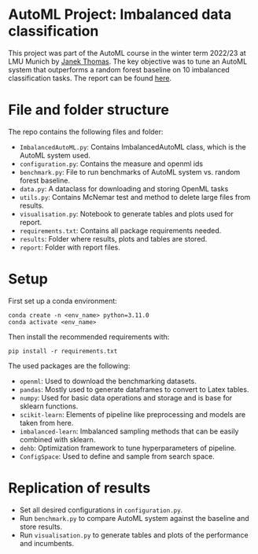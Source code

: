 # AutoML Project: Imbalanced data classification

This project was part of the AutoML course in the winter term 2022/23 at LMU Munich by [Janek Thomas](https://www.slds.stat.uni-muenchen.de/people/thomas/). The key objective was to tune an AutoML system that outperforms a random forest baseline on 10 imbalanced classification tasks. The report can be found [here](https://github.com/constantin-crailsheim/automl_imbalanced/blob/main/report/AutoML%20(Report).pdf).

# File and folder structure

The repo contains the following files and folder:
- `ImbalancedAutoML.py`: Contains ImbalancedAutoML class, which is the AutoML system used.
- `configuration.py`: Contains the measure and openml ids
- `benchmark.py`: File to run benchmarks of AutoML system vs. random forest baseline.
- `data.py`: A dataclass for downloading and storing OpenML tasks
- `utils.py`: Contains McNemar test and method to delete large files from results.
- `visualisation.py`: Notebook to generate tables and plots used for report.
- `requirements.txt`: Contains all package requirements needed.
- `results`: Folder where results, plots and tables are stored.
- `report`: Folder with report files.
 
# Setup 

First set up a conda environment:

```(bash)
conda create -n <env_name> python=3.11.0
conda activate <env_name>
```

Then install the recommended requirements with:

```(bash)
pip install -r requirements.txt
```

The used packages are the following:
- `openml`: Used to download the benchmarking datasets.
- `pandas`: Mostly used to generate dataframes to convert to Latex tables.
- `numpy`: Used for basic data operations and storage and is base for sklearn functions.
- `scikit-learn`: Elements of pipeline like preprocessing and models are taken from here.
- `imbalanced-learn`: Imbalanced sampling methods that can be easily combined with sklearn.
- `dehb`: Optimization framework to tune hyperparameters of pipeline.
- `ConfigSpace`: Used to define and sample from search space. 

# Replication of results

- Set all desired configurations in `configuration.py`.
- Run `benchmark.py` to compare AutoML system against the baseline and store results.
- Run `visualisation.py` to generate tables and plots of the performance and incumbents. 
